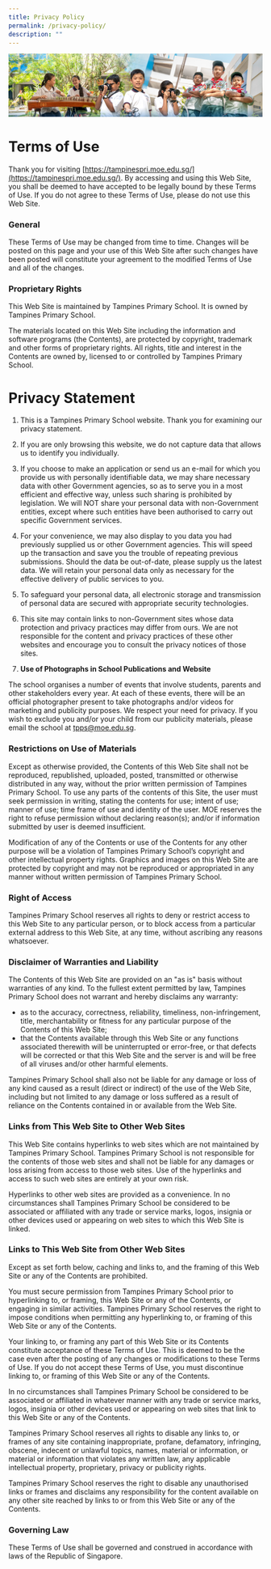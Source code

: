 ```yaml
---
title: Privacy Policy
permalink: /privacy-policy/
description: ""
---
```



![](/images/AboutUs.jpg)

Terms of Use
============

Thank you for visiting [https://tampinespri.moe.edu.sg/](https://tampinespri.moe.edu.sg/). By accessing and using this Web Site, you shall be deemed to have accepted to be legally bound by these Terms of Use. If you do not agree to these Terms of Use, please do not use this Web Site.

  

### **General**

These Terms of Use may be changed from time to time. Changes will be posted on this page and your use of this Web Site after such changes have been posted will constitute your agreement to the modified Terms of Use and all of the changes.  
  

### **Proprietary Rights**

This Web Site is maintained by Tampines Primary School. It is owned by Tampines Primary School.

  

The materials located on this Web Site including the information and software programs (the Contents), are protected by copyright, trademark and other forms of proprietary rights. All rights, title and interest in the Contents are owned by, licensed to or controlled by Tampines Primary School.


Privacy Statement
=================

1.  This is a Tampines Primary School website. Thank you for examining our privacy statement.
    
      
    
2.  If you are only browsing this website, we do not capture data that allows us to identify you individually.
    
      
    
3.  If you choose to make an application or send us an e-mail for which you provide us with personally identifiable data, we may share necessary data with other Government agencies, so as to serve you in a most efficient and effective way, unless such sharing is prohibited by legislation. We will NOT share your personal data with non-Government entities, except where such entities have been authorised to carry out specific Government services.
    
      
    
4.  For your convenience, we may also display to you data you had previously supplied us or other Government agencies. This will speed up the transaction and save you the trouble of repeating previous submissions. Should the data be out-of-date, please supply us the latest data. We will retain your personal data only as necessary for the effective delivery of public services to you.
    
      
    
5.  To safeguard your personal data, all electronic storage and transmission of personal data are secured with appropriate security technologies.
    
      
    
6.  This site may contain links to non-Government sites whose data protection and privacy practices may differ from ours. We are not responsible for the content and privacy practices of these other websites and encourage you to consult the privacy notices of those sites.
    
      
    
7.  <b>Use of Photographs in School Publications and Website</b>

The school organises a number of events that involve students, parents and other stakeholders every year. At each of these events, there will be an official photographer present to take photographs and/or videos for marketing and publicity purposes. We respect your need for privacy. If you wish to exclude you and/or your child from our publicity materials, please email the school at tpps@moe.edu.sg.



### **Restrictions on Use of Materials**


Except as otherwise provided, the Contents of this Web Site shall not be reproduced, republished, uploaded, posted, transmitted or otherwise distributed in any way, without the prior written permission of Tampines Primary School. To use any parts of the contents of this Site, the user must seek permission in writing, stating the contents for use; intent of use; manner of use; time frame of use and identity of the user. MOE reserves the right to refuse permission without declaring reason(s); and/or if information submitted by user is deemed insufficient.

  

Modification of any of the Contents or use of the Contents for any other purpose will be a violation of Tampines Primary School’s copyright and other intellectual property rights. Graphics and images on this Web Site are protected by copyright and may not be reproduced or appropriated in any manner without written permission of Tampines Primary School.

  

### **Right of Access**


Tampines Primary School reserves all rights to deny or restrict access to this Web Site to any particular person, or to block access from a particular external address to this Web Site, at any time, without ascribing any reasons whatsoever.

  

### **Disclaimer of Warranties and Liability**


The Contents of this Web Site are provided on an "as is" basis without warranties of any kind. To the fullest extent permitted by law, Tampines Primary School does not warrant and hereby disclaims any warranty:

*   as to the accuracy, correctness, reliability, timeliness, non-infringement, title, merchantability or fitness for any particular purpose of the Contents of this Web Site;
*   that the Contents available through this Web Site or any functions associated therewith will be uninterrupted or error-free, or that defects will be corrected or that this Web Site and the server is and will be free of all viruses and/or other harmful elements.

  

Tampines Primary School shall also not be liable for any damage or loss of any kind caused as a result (direct or indirect) of the use of the Web Site, including but not limited to any damage or loss suffered as a result of reliance on the Contents contained in or available from the Web Site.

  

### **Links from This Web Site to Other Web Sites**


This Web Site contains hyperlinks to web sites which are not maintained by Tampines Primary School. Tampines Primary School is not responsible for the contents of those web sites and shall not be liable for any damages or loss arising from access to those web sites. Use of the hyperlinks and access to such web sites are entirely at your own risk.

  

Hyperlinks to other web sites are provided as a convenience. In no circumstances shall Tampines Primary School be considered to be associated or affiliated with any trade or service marks, logos, insignia or other devices used or appearing on web sites to which this Web Site is linked.

  

### **Links to This Web Site from Other Web Sites**


Except as set forth below, caching and links to, and the framing of this Web Site or any of the Contents are prohibited.

  

You must secure permission from Tampines Primary School prior to hyperlinking to, or framing, this Web Site or any of the Contents, or engaging in similar activities. Tampines Primary School reserves the right to impose conditions when permitting any hyperlinking to, or framing of this Web Site or any of the Contents.

  

Your linking to, or framing any part of this Web Site or its Contents constitute acceptance of these Terms of Use. This is deemed to be the case even after the posting of any changes or modifications to these Terms of Use. If you do not accept these Terms of Use, you must discontinue linking to, or framing of this Web Site or any of the Contents.

  

In no circumstances shall Tampines Primary School be considered to be associated or affiliated in whatever manner with any trade or service marks, logos, insignia or other devices used or appearing on web sites that link to this Web Site or any of the Contents.

  

Tampines Primary School reserves all rights to disable any links to, or frames of any site containing inappropriate, profane, defamatory, infringing, obscene, indecent or unlawful topics, names, material or information, or material or information that violates any written law, any applicable intellectual property, proprietary, privacy or publicity rights.

  

Tampines Primary School reserves the right to disable any unauthorised links or frames and disclaims any responsibility for the content available on any other site reached by links to or from this Web Site or any of the Contents.

  

### **Governing Law**


These Terms of Use shall be governed and construed in accordance with laws of the Republic of Singapore.